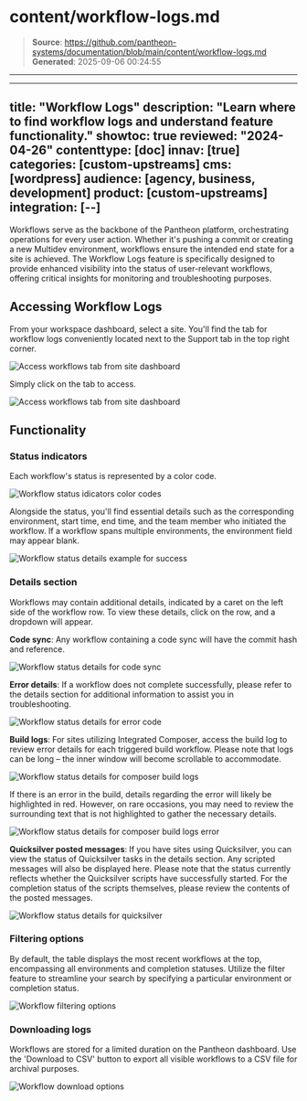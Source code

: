 # content/workflow-logs.md

> **Source**: https://github.com/pantheon-systems/documentation/blob/main/content/workflow-logs.md
> **Generated**: 2025-09-06 00:24:55

---

---
title: "Workflow Logs"
description: "Learn where to find workflow logs and understand feature functionality."
showtoc: true
reviewed: "2024-04-26"
contenttype: [doc]
innav: [true]
categories: [custom-upstreams]
cms: [wordpress]
audience: [agency, business, development]
product: [custom-upstreams]
integration: [--]
---

Workflows serve as the backbone of the Pantheon platform, orchestrating operations for every user action. Whether it's pushing a commit or creating a new Multidev environment, workflows ensure the intended end state for a site is achieved. The Workflow Logs feature is specifically designed to provide enhanced visibility into the status of user-relevant workflows, offering critical insights for monitoring and troubleshooting purposes.

## Accessing Workflow Logs
From your workspace dashboard, select a site. You'll find the tab for workflow logs conveniently located next to the Support tab in the top right corner.

![Access workflows tab from site dashboard](../images/dashboard/new-dashboard/workflow-logs/access-workflow-logs.png)

Simply click on the tab to access.

![Access workflows tab from site dashboard](../images/dashboard/new-dashboard/workflow-logs/access-workflow-logs-tab.png)

## Functionality
### Status indicators
Each workflow's status is represented by a color code.

![Workflow status idicators color codes](../images/dashboard/new-dashboard/workflow-logs/status-indicator.png)

Alongside the status, you'll find essential details such as the corresponding environment, start time, end time, and the team member who initiated the workflow. If a workflow spans multiple environments, the environment field may appear blank.

![Workflow status details example for success](../images/dashboard/new-dashboard/workflow-logs/status-details-success.png)
### Details section
Workflows may contain additional details, indicated by a caret on the left side of the workflow row. To view these details, click on the row, and a dropdown will appear.

**Code sync**: Any workflow containing a code sync will have the commit hash and reference.

![Workflow status details for code sync](../images/dashboard/new-dashboard/workflow-logs/details-code-sync.png)

**Error details**: If a workflow does not complete successfully, please refer to the details section for additional information to assist you in troubleshooting.

![Workflow status details for error code](../images/dashboard/new-dashboard/workflow-logs/details-error-code.png)

**Build logs**: For sites utilizing Integrated Composer, access the build log to review error details for each triggered build workflow. Please note that logs can be long – the inner window will become scrollable to accommodate.

![Workflow status details for composer build logs](../images/dashboard/new-dashboard/workflow-logs/details-ic.png)

If there is an error in the build, details regarding the error will likely be highlighted in red. However, on rare occasions, you may need to review the surrounding text that is not highlighted to gather the necessary details.

![Workflow status details for composer build logs error](../images/dashboard/new-dashboard/workflow-logs/details-ic-error.png)

**Quicksilver posted messages**: If you have sites using Quicksilver, you can view the status of Quicksilver tasks in the details section. Any scripted messages will also be displayed here. Please note that the status currently reflects whether the Quicksilver scripts have successfully started. For the completion status of the scripts themselves, please review the contents of the posted messages.

![Workflow status details for quicksilver](../images/dashboard/new-dashboard/workflow-logs/quicksilver.png)

### Filtering options
By default, the table displays the most recent workflows at the top, encompassing all environments and completion statuses. Utilize the filter feature to streamline your search by specifying a particular environment or completion status.

![Workflow filtering options](../images/dashboard/new-dashboard/workflow-logs/filter.png)


### Downloading logs
Workflows are stored for a limited duration on the Pantheon dashboard. Use the 'Download to CSV' button to export all visible workflows to a CSV file for archival purposes.

![Workflow download options](../images/dashboard/new-dashboard/workflow-logs/download.png)

